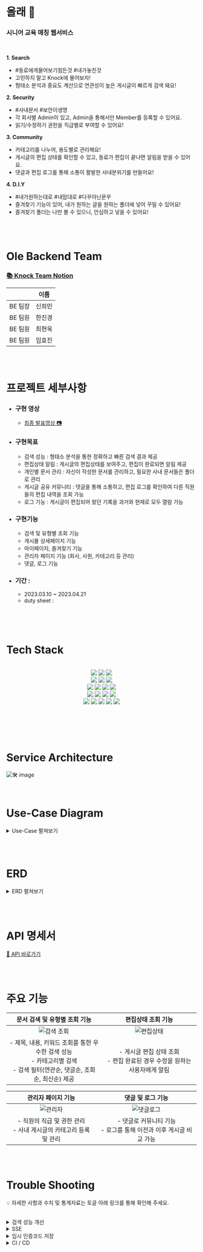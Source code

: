 <br>

<div align=center>

</div>

<br><br>

# 올래 👴
### 시니어 교육 매칭 웹서비스 
<br>

<b>1. Search</b>
- #동료에게물어보기힘든것 #내가놓친것
- 고민하지 말고 Knock에 물어보자!
- 헝태소 분석과 중요도 계산으로 연관성이 높은 게시글이 빠르게 검색 돼요!

<b>2. Security</b>
- #사내문서 #보안이생명
- 각 회사별 Admin이 있고, Admin을 통해서만 Member를 등록할 수 있어요.
- 읽기/수정하기 권한을 직급별로 부여할 수 있어요!

<b>3. Community</b>
- 카테고리를 나누어, 용도별로 관리해요!
- 게시글의 편집 상태를 확인할 수 있고, 동료가 편집이 끝나면 알림을 받을 수 있어요.
- 댓글과 편집 로그를 통해 소통이 활발한 사내분위기를 만들어요!

<b>4. D.I.Y</b>
- #내가원하는대로 #내맘대로 #다꾸아닌문꾸
- 즐겨찾기 기능이 있어, 내가 원하는 글을 원하는 폴더에 넣어 꾸밀 수 있어요!
- 즐겨찾기 폴더는 나만 볼 수 있으니, 안심하고 넣을 수 있어요!
  <br><br><br><br>


# Ole Backend Team
### [📚 Knock Team Notion](https://www.notion.so/Knock-a9dbba271c2645559d9a1d965357e146) <br>

|     | 이름   | 
|-----|------|
| BE 팀장 | 신희민  |
| BE 팀원 | 한진경  |
| BE 팀원 | 최현욱  |
| BE 팀원 | 임효진  |

<br><br>

# 프로젝트 세부사항
- ### 구현 영상<br>
  - [최종 발표영상 📷](https://youtu.be/lwkJ1jiaoyk) <br>
- ###  구현목표
  - 검색 성능 : 형태소 분석을 통한 정확하고 빠른 검색 결과 제공
  - 편집상태 알림 : 게시글의 편집상태를 보여주고, 편집이 완료되면 알림 제공
  - 개인별 문서 관리 : 자신이 작성한 문서를 관리하고, 필요한 사내 문서들은 폴더로 관리
  - 게시글 공유 커뮤니티 : 댓글을 통해 소통하고, 편집 로그를 확인하여 다른 직원들의 편집 내역을 조회 가능
  - 로그 기능 : 게시글이 편집되어 왔던 기록을 과거와 현재로 모두 열람 가능
- ###  구현기능
  - 검색 및 유형별 조회 기능
  - 게시물 상세페이지 기능
  - 마이페이지, 즐겨찾기 기능
  - 관리자 페이지 기능 (회사, 사원, 카테고리 등 관리)
  - 댓글, 로그 기능
- ### 기간 :
  - 2023.03.10 ~ 2023.04.21
  - duty sheet : 

<br><br><br>

# Tech Stack

<br>
<div align=center> 
  <img src="https://img.shields.io/badge/java-007396?style=for-the-badge&logo=java&logoColor=white">
  <img src="https://img.shields.io/badge/gradle-02303A?style=for-the-badge&logo=gradle&logoColor=white">
  <img src="https://img.shields.io/badge/intellij idea-000000?style=for-the-badge&logo=intellijidea&logoColor=white"> 
  <br>

  <img src="https://img.shields.io/badge/notion-000000?style=for-the-badge&logo=notion&logoColor=white">
  <img src="https://img.shields.io/badge/github-181717?style=for-the-badge&logo=github&logoColor=white">
  <img src="https://img.shields.io/badge/sourcetree-0052CC?style=for-the-badge&logo=sourcetree&logoColor=white">
  <br>
  <img src="https://img.shields.io/badge/amazon rds-527FFF?style=for-the-badge&logo=amazonrds&logoColor=white"> 
  <img src="https://img.shields.io/badge/amazon s3-E34F26?style=for-the-badge&logo=amazons3&logoColor=white">
  <img src="https://img.shields.io/badge/redis-DD0031?style=for-the-badge&logo=redis&logoColor=white"> 
  <img src="https://img.shields.io/badge/mysql-4479A1?style=for-the-badge&logo=mysql&logoColor=white"> 

 <br>
  <img src="https://img.shields.io/badge/springboot-6DB33F?style=for-the-badge&logo=springboot&logoColor=white"> 
  <img src="https://img.shields.io/badge/spring security-6DB33F?style=for-the-badge&logo=springsecurity&logoColor=white"> 
  <img src="https://img.shields.io/badge/QueryDSL-61DAFB?style=for-the-badge&logo=querydsl&logoColor=white"> 
  <img src="https://img.shields.io/badge/Spring Data Jpa-4FC08D?style=for-the-badge&logo=jpa&logoColor=white"> 
  <br>
  <img src="https://img.shields.io/badge/amazon ec2-FF9900?style=for-the-badge&logo=amazonec2&logoColor=white"> 
  <img src="https://img.shields.io/badge/nginx-009639?style=for-the-badge&logo=nginx&logoColor=white">
  <img src="https://img.shields.io/badge/Docker-2496ED?style=for-the-badge&logo=Docker&logoColor=white">
  <img src="https://img.shields.io/badge/github actions-2088FF?style=for-the-badge&logo=githubactions&logoColor=white">
  <img src="https://img.shields.io/badge/apache jmeter-D22128?style=for-the-badge&logo=apachejmeter&logoColor=white">
  <br>

</div>

<br><br><br><br>

# Service Architecture
![🛠️ image](https://img1.daumcdn.net/thumb/R1280x0/?scode=mtistory2&fname=https%3A%2F%2Fblog.kakaocdn.net%2Fdn%2FcqJt5s%2FbtsaXl6DMeO%2FBrNlkwhkQu7PazYIxRGTxk%2Fimg.png)

<br>

# Use-Case Diagram 
<details>
<summary> Use-Case 펼쳐보기 </summary>
<div markdown="1">  
  
![image](https://github.com/Vida0822/OOP/assets/132312673/63c45684-5aac-4300-ac45-ff9a7e244550)

</div>
</details>

<br><br>

# ERD
<details>
<summary> ERD 펼쳐보기 </summary>
<div markdown="1">  

![image](https://img1.daumcdn.net/thumb/R1280x0/?scode=mtistory2&fname=https%3A%2F%2Fblog.kakaocdn.net%2Fdn%2Fc6spkU%2FbtsaKx8Q9jA%2FCy287vuTk2KBChVNSSckn0%2Fimg.png)

</div>
</details>

<br><br>

# API 명세서
[📄 API 바로가기]()

<br><br>

# 주요 기능

| 문서 검색 및 유형별 조회 기능 | 편집상태 조회 기능 |
|:------:|:------:|
| ![검색 조회](https://img1.daumcdn.net/thumb/R1280x0/?scode=mtistory2&fname=https%3A%2F%2Fblog.kakaocdn.net%2Fdn%2F4uwWX%2FbtsaJUVJxPH%2FFWx8neryT434R63qB3k9Qk%2Fimg.png) | ![편집상태](https://img1.daumcdn.net/thumb/R1280x0/?scode=mtistory2&fname=https%3A%2F%2Fblog.kakaocdn.net%2Fdn%2FeRf5I5%2FbtsaqPOT3LP%2FXBLW7tgwkHmAYiEu6TBvy1%2Fimg.png) |
|- 제목, 내용, 키워드 조회를 통한 우수한 검색 성능<br> - 카테고리별 검색<br> - 검색 필터(연관순, 댓글순, 조회순, 최신순) 제공 <br> |- 게시글 편집 상태 조회<br> - 편집 완료된 경우 수정을 원하는 사용자에게 알림<br> |

| 관리자 페이지 기능 | 댓글 및 로그 기능  |
|:------:|:------:|
| ![관리자](https://img1.daumcdn.net/thumb/R1280x0/?scode=mtistory2&fname=https%3A%2F%2Fblog.kakaocdn.net%2Fdn%2FE4V5x%2FbtsamXGbUiJ%2F9cZBLjXNvOFt3uNlS4DUg1%2Fimg.png) | ![댓글로그](https://img1.daumcdn.net/thumb/R1280x0/?scode=mtistory2&fname=https%3A%2F%2Fblog.kakaocdn.net%2Fdn%2FySs8E%2FbtsajdpKFK6%2FIi09fic5HemPuNjvb32Vs1%2Fimg.png) |
|- 직원의 직급 및 권한 관리<br> - 사내 게시글의 카테고리 등록 및 관리<br> |- 댓글로 커뮤니티 기능 <br> - 로그를 통해 이전과 이후 게시글 비교 가능 <br> |

<br><br>


# Trouble Shooting

💡 자세한 사항과 수치 및 통계자료는 토글 아래 링크를 통해 확인해 주세요. <br>
<br>
<details>
<summary> 검색 성능 개선</summary>
<div markdown="1">  

<br>

(1) [STEP1]&nbsp; 검색 성능 문제와 원인 분석, 개선방향 <br>
- 문제 : 실행환경(Local, EC2 서버 등)에 따라 속도와 성능 차이가 큼. <br>
&nbsp;&nbsp;&nbsp;&nbsp;&nbsp;&nbsp;&nbsp;&nbsp;&nbsp;&nbsp;검색 조회, 특히 키워드 검색 부분의 속도가 현저히 느림. <br>
- 원인 : 라이브러리의 비효율적인 사용, 불필요한 쿼리
- 개선방향 : Jmeter(부하테스트)와 AOP Execution Timer(실행시간 측정) 도입<br> 
 &nbsp;&nbsp;&nbsp;&nbsp;&nbsp;&nbsp;&nbsp;&nbsp;&nbsp;&nbsp;&nbsp;&nbsp;&nbsp;&nbsp;&nbsp; ➡︎ 단계별로 향상된 성능과 실행 속도를 측정해 나감. <br>
👉 https://www.notion.so/STEP1-fad9129c662e44859f1ff7d4df0dd75f
<br><br>

(2) [STEP2]&nbsp;  형태소 분석 라이브러리의 설정 변경<br>
- 문제 및 원인 : Komoran 라이브러리 자체의 실행속도가 느림. (실행 속도의 2/3이상을 차지) <br>
&nbsp;&nbsp;&nbsp;&nbsp;&nbsp;&nbsp;&nbsp;&nbsp;&nbsp;&nbsp;&nbsp;&nbsp;&nbsp;&nbsp;&nbsp;&nbsp;&nbsp;&nbsp;&nbsp;&nbsp;&nbsp;해당 라이브러리의 메모리 사용 문제. <br>
- 해결 : 형태소 분석에 사용하는 설정을 변경함으로써 메모리 최적화.
- 결과 : 부하테스트 쓰레드 10배 정도 증가 가능(40 -> 400)<br> 
  &nbsp;&nbsp;&nbsp;&nbsp;&nbsp;&nbsp;&nbsp;&nbsp;&nbsp;&nbsp;실행속도 1/10 (1.5초 -> 0.5초대로 개선)<br>
  👉 https://www.notion.so/STEP2-4bd04dd85a6e4edb9b5e8dc47f6fcc27
  <br><br>
  
(3) [STEP3]&nbsp; 키워드 검색시 쿼리 개선 (Query DSL 적용) <br>
- 문제 : 라이브러리를 light한 버전으로 바꾸었지만 느린 검색 속도 (500ms 정도)
- 원인 : 키워드와 카테고리 검색 시, 비효율적인 쿼리문 (contain, join 등)
- 해결 : 제목, 내용, 키워드마다 반복적으로 나가던 쿼리를 한 번의 동적 쿼리로 처리. 
- 결과 : 부하테스트 쓰레드 700->2500으로 증가<br>
    &nbsp;&nbsp;&nbsp;&nbsp;&nbsp;&nbsp;&nbsp;&nbsp;&nbsp;&nbsp;실행시간은 400~500ms에서 300ms 정도로 단축됨.<br>
  👉 https://www.notion.so/STEP3-Query-DSL-939026377148406f93c7a571b767cd42
<br>

(4) [STEP4]&nbsp; 검색 결과 정렬 시 쿼리 개선 <br>
- 문제 및 원인 : 검색 필터 적용 시, 쿼리의 부적절한 사용 <br>
- 해결 : ‘관심도, 조회수, 댓글수, 생성일자’ 등 검색 결과 정렬 시 동적쿼리로 한 번에 처리 (OrderSpecifier를 사용한 메서드) <br>
- 결과 : 실행속도 200~300ms -> 100ms 이하로 단축<br>
  &nbsp;&nbsp;&nbsp;&nbsp;&nbsp;&nbsp;&nbsp;&nbsp;&nbsp; 부하테스트 결과는 thread 2500정도로 비슷하게 유지.<br>
  👉 https://www.notion.so/STEP4-Query-b142f6187b964433a73e4118458bc35c
  <br>
  

</div>
</details>

<details>
<summary> SSE </summary>
<div markdown="1">
    <br>
    (1) 편집 상태를 알고, 편집이 완료 되면 알림을 보내는 기능을 위해 API call 대신 다른 방식을 고민함. <br>
    (2) SSE는 서버- 클라이언트의 단방향 통신으로 지속적인 연결을 통해,  서버의 데이터를 실시간으로 클라이언트로 보낸다는 점과 <br>
    &nbsp;&nbsp;&nbsp;&nbsp;처음 한 번 맺은 HTTP 연결을 통해 서버는 클라이언트로 지속적으로 데이터 전송이 가능하다는 점에서 사용함. <br>
   👉 https://www.notion.so/SSE-d46754926bdd4ba2a69be6a6e94405a2 <br>

</div>
</details>


<details>
<summary> 임시 인증코드 저장 </summary>
<div markdown="1">
    <br>
    (1) 아이디와 비밀번호를 잊었을 때 확인할 수 있는 인증코드를 발급받을 경우, 일정 시간동안 임시로 인증코드를 어떻게 유지할지 고민함. <br>
    (2) 임시 인증코드는 오래 저장할 필요가 없기도 하고, 중요하지 않은 데이터를 찾을 때 발생하는 시간과 부담을 줄이기 위해 Redis를 선택함. <br>
   (In-memory 형태로 운영중인 웹 서버에서 I/O가 빈번히 발생할때 주로 사용한다는 점과 만료일을 지정하면 만료된 데이터는 캐시처럼 사라진다는 점에서 도입)<br>
    👉 https://www.notion.so/Redis-5f74e46c591d47108d4bf692b29ba3aa
</div>
</details>


<details>
<summary> CI / CD </summary>
<div markdown="1">
    <br>
  
   - 문제 상황 : Github Actions 스크립트 파일 중 EC2 서버에서 Docker Image 실행 실패 에러.<br>
   - 원인 : SSH로 Knock EC2 서버를 연결하려 할 때 거부됨.<br>
   - 해결 : Github-Actions의 secrets의 key 설정을 pem.key와 ec2의 password 두 방법으로 해 보고 해결됨. <br>
    👉 https://www.notion.so/CI-CD-78da8d9f7b4f4f6bba947b7e7ffda2b1


</div>
</details>



<br><br><br>

 

